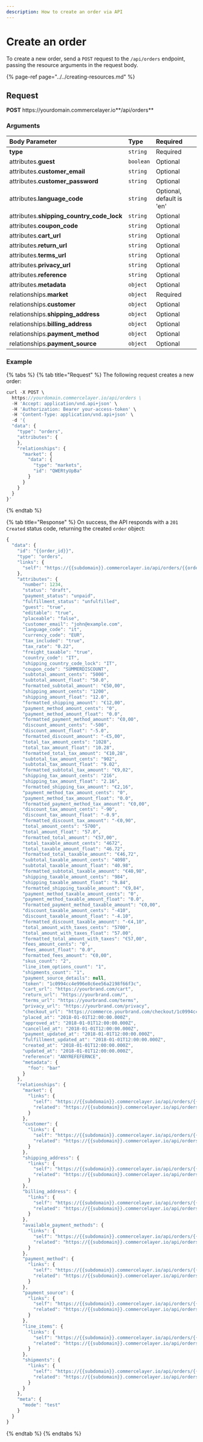 ```yaml
---
description: How to create an order via API
---
```


# Create an order

To create a new order, send a `POST` request to the `/api/orders` endpoint, passing the resource arguments in the request body.

{% page-ref page="../../creating-resources.md" %}

## Request

**POST** https://<i></i>yourdomain.commercelayer.io**/api/orders**

### Arguments

| Body Parameter | Type | Required |
| :--- | :--- | :--- |
| **type** | `string` | Required |
| attributes.**guest** | `boolean` | Optional |
| attributes.**customer_email** | `string` | Optional |
| attributes.**customer_password** | `string` | Optional |
| attributes.**language_code** | `string` | Optional, default is 'en' |
| attributes.**shipping_country_code_lock** | `string` | Optional |
| attributes.**coupon_code** | `string` | Optional |
| attributes.**cart_url** | `string` | Optional |
| attributes.**return_url** | `string` | Optional |
| attributes.**terms_url** | `string` | Optional |
| attributes.**privacy_url** | `string` | Optional |
| attributes.**reference** | `string` | Optional |
| attributes.**metadata** | `object` | Optional |
| relationships.**market** | `object` | Required |
| relationships.**customer** | `object` | Optional |
| relationships.**shipping_address** | `object` | Optional |
| relationships.**billing_address** | `object` | Optional |
| relationships.**payment_method** | `object` | Optional |
| relationships.**payment_source** | `object` | Optional |

### Example

{% tabs %}
{% tab title="Request" %}
The following request creates a new order:

```javascript
curl -X POST \
  https://yourdomain.commercelayer.io/api/orders \
  -H 'Accept: application/vnd.api+json' \
  -H 'Authorization: Bearer your-access-token' \
  -H 'Content-Type: application/vnd.api+json' \
  -d '{
  "data": {
    "type": "orders",
    "attributes": {
    },
    "relationships": {
      "market": {
        "data": {
          "type": "markets",
          "id": "QWERtyUpBa"
        }
      }
    }
  }
}'
```
{% endtab %}

{% tab title="Response" %}
On success, the API responds with a `201 Created` status code, returning the created `order` object:

```javascript
{
  "data": {
    "id": "{{order_id}}",
    "type": "orders",
    "links": {
      "self": "https://{{subdomain}}.commercelayer.io/api/orders/{{order_id}}"
    },
    "attributes": {
      "number": 1234,
      "status": "draft",
      "payment_status": "unpaid",
      "fulfillment_status": "unfulfilled",
      "guest": "true",
      "editable": "true",
      "placeable": "false",
      "customer_email": "john@example.com",
      "language_code": "it",
      "currency_code": "EUR",
      "tax_included": "true",
      "tax_rate": "0.22",
      "freight_taxable": "true",
      "country_code": "IT",
      "shipping_country_code_lock": "IT",
      "coupon_code": "SUMMERDISCOUNT",
      "subtotal_amount_cents": "5000",
      "subtotal_amount_float": "50.0",
      "formatted_subtotal_amount": "€50,00",
      "shipping_amount_cents": "1200",
      "shipping_amount_float": "12.0",
      "formatted_shipping_amount": "€12,00",
      "payment_method_amount_cents": "0",
      "payment_method_amount_float": "0.0",
      "formatted_payment_method_amount": "€0,00",
      "discount_amount_cents": "-500",
      "discount_amount_float": "-5.0",
      "formatted_discount_amount": "-€5,00",
      "total_tax_amount_cents": "1028",
      "total_tax_amount_float": "10.28",
      "formatted_total_tax_amount": "€10,28",
      "subtotal_tax_amount_cents": "902",
      "subtotal_tax_amount_float": "9.02",
      "formatted_subtotal_tax_amount": "€9,02",
      "shipping_tax_amount_cents": "216",
      "shipping_tax_amount_float": "2.16",
      "formatted_shipping_tax_amount": "€2,16",
      "payment_method_tax_amount_cents": "0",
      "payment_method_tax_amount_float": "0.0",
      "formatted_payment_method_tax_amount": "€0,00",
      "discount_tax_amount_cents": "-90",
      "discount_tax_amount_float": "-0.9",
      "formatted_discount_tax_amount": "-€0,90",
      "total_amount_cents": "5700",
      "total_amount_float": "57.0",
      "formatted_total_amount": "€57,00",
      "total_taxable_amount_cents": "4672",
      "total_taxable_amount_float": "46.72",
      "formatted_total_taxable_amount": "€46,72",
      "subtotal_taxable_amount_cents": "4098",
      "subtotal_taxable_amount_float": "40.98",
      "formatted_subtotal_taxable_amount": "€40,98",
      "shipping_taxable_amount_cents": "984",
      "shipping_taxable_amount_float": "9.84",
      "formatted_shipping_taxable_amount": "€9,84",
      "payment_method_taxable_amount_cents": "0",
      "payment_method_taxable_amount_float": "0.0",
      "formatted_payment_method_taxable_amount": "€0,00",
      "discount_taxable_amount_cents": "-410",
      "discount_taxable_amount_float": "-4.10",
      "formatted_discount_taxable_amount": "-€4,10",
      "total_amount_with_taxes_cents": "5700",
      "total_amount_with_taxes_float": "57.00",
      "formatted_total_amount_with_taxes": "€57,00",
      "fees_amount_cents": "0",
      "fees_amount_float": "0.0",
      "formatted_fees_amount": "€0,00",
      "skus_count": "2",
      "line_item_options_count": "1",
      "shipments_count": "1",
      "payment_source_details": null,
      "token": "1c0994cc4e996e8c6ee56a2198f66f3c",
      "cart_url": "https://yourbrand.com/cart",
      "return_url": "https://yourbrand.com/",
      "terms_url": "https://yourbrand.com/terms",
      "privacy_url": "https://yourbrand.com/privacy",
      "checkout_url": "https://commerce.yourbrand.com/checkout/1c0994cc4e996e8c6ee56a2198f66f3c",
      "placed_at": "2018-01-01T12:00:00.000Z",
      "approved_at": "2018-01-01T12:00:00.000Z",
      "cancelled_at": "2018-01-01T12:00:00.000Z",
      "payment_updated_at": "2018-01-01T12:00:00.000Z",
      "fulfillment_updated_at": "2018-01-01T12:00:00.000Z",
      "created_at": "2018-01-01T12:00:00.000Z",
      "updated_at": "2018-01-01T12:00:00.000Z",
      "reference": "ANYREFEFERNCE",
      "metadata": {
        "foo": "bar"
      }
    },
    "relationships": {
      "market": {
        "links": {
          "self": "https://{{subdomain}}.commercelayer.io/api/orders/{{order_id}}/relationships/market",
          "related": "https://{{subdomain}}.commercelayer.io/api/orders/{{order_id}}/market"
        }
      },
      "customer": {
        "links": {
          "self": "https://{{subdomain}}.commercelayer.io/api/orders/{{order_id}}/relationships/customer",
          "related": "https://{{subdomain}}.commercelayer.io/api/orders/{{order_id}}/customer"
        }
      },
      "shipping_address": {
        "links": {
          "self": "https://{{subdomain}}.commercelayer.io/api/orders/{{order_id}}/relationships/shipping_address",
          "related": "https://{{subdomain}}.commercelayer.io/api/orders/{{order_id}}/shipping_address"
        }
      },
      "billing_address": {
        "links": {
          "self": "https://{{subdomain}}.commercelayer.io/api/orders/{{order_id}}/relationships/billing_address",
          "related": "https://{{subdomain}}.commercelayer.io/api/orders/{{order_id}}/billing_address"
        }
      },
      "available_payment_methods": {
        "links": {
          "self": "https://{{subdomain}}.commercelayer.io/api/orders/{{order_id}}/relationships/available_payment_methods",
          "related": "https://{{subdomain}}.commercelayer.io/api/orders/{{order_id}}/available_payment_methods"
        }
      },
      "payment_method": {
        "links": {
          "self": "https://{{subdomain}}.commercelayer.io/api/orders/{{order_id}}/relationships/payment_method",
          "related": "https://{{subdomain}}.commercelayer.io/api/orders/{{order_id}}/payment_method"
        }
      },
      "payment_source": {
        "links": {
          "self": "https://{{subdomain}}.commercelayer.io/api/orders/{{order_id}}/relationships/payment_source",
          "related": "https://{{subdomain}}.commercelayer.io/api/orders/{{order_id}}/payment_source"
        }
      },
      "line_items": {
        "links": {
          "self": "https://{{subdomain}}.commercelayer.io/api/orders/{{order_id}}/relationships/line_items",
          "related": "https://{{subdomain}}.commercelayer.io/api/orders/{{order_id}}/line_items"
        }
      },
      "shipments": {
        "links": {
          "self": "https://{{subdomain}}.commercelayer.io/api/orders/{{order_id}}/relationships/shipments",
          "related": "https://{{subdomain}}.commercelayer.io/api/orders/{{order_id}}/shipments"
        }
      }
    },
    "meta": {
      "mode": "test"
    }
  }
}
```
{% endtab %}
{% endtabs %}
